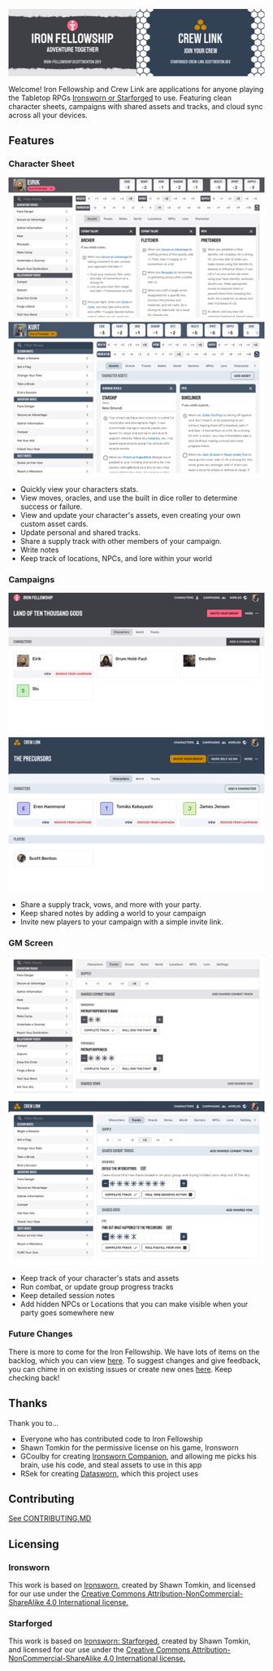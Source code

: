 ![Iron Fellowship](./readme_assets/banner.png)

<!-- [Iron Fellowship](https://iron-fellowship.scottbenton.dev) | [Crew Link](https://starforged-crew-link.scottbenton.dev/) -->

Welcome! Iron Fellowship and Crew Link are applications for anyone playing the Tabletop RPGs [Ironsworn or Starforged](https://www.ironswornrpg.com/) to use.
Featuring clean character sheets, campaigns with shared assets and tracks, and cloud sync across all your devices.

## Features

### Character Sheet

![Character Sheet Screenshot](./readme_assets/CharacterSheet.png)
![Character Sheet Screenshot](./readme_assets/CharacterSheet-Starforged.png)

- Quickly view your characters stats.
- View moves, oracles, and use the built in dice roller to determine success or failure.
- View and update your character's assets, even creating your own custom asset cards.
- Update personal and shared tracks.
- Share a supply track with other members of your campaign.
- Write notes
- Keep track of locations, NPCs, and lore within your world

### Campaigns

![Character Sheet Screenshot](./readme_assets/CampaignView.png)
![Character Sheet Screenshot](./readme_assets/CampaignView-Starforged.png)

- Share a supply track, vows, and more with your party.
- Keep shared notes by adding a world to your campaign
- Invite new players to your campaign with a simple invite link.

### GM Screen

![Character Sheet Screenshot](./readme_assets/GMScreen.png)
![Character Sheet Screenshot](./readme_assets/GMScreen-Starforged.png)

- Keep track of your character's stats and assets
- Run combat, or update group progress tracks
- Keep detailed session notes
- Add hidden NPCs or Locations that you can make visible when your party goes somewhere new

### Future Changes

There is more to come for the Iron Fellowship.
We have lots of items on the backlog, which you can view [here](https://github.com/users/scottbenton/projects/5).
To suggest changes and give feedback, you can chime in on existing issues or create new ones [here](https://github.com/scottbenton/Iron-Fellowship/issues).
Keep checking back!

## Thanks

Thank you to...

- Everyone who has contributed code to Iron Fellowship
- Shawn Tomkin for the permissive license on his game, Ironsworn
- GCoulby for creating [Ironsworn Companion](https://github.com/gcoulby/IronswornCompanion), and allowing me picks his brain, use his code, and steal assets to use in this app
- RSek for creating [Datasworn](https://github.com/rsek/datasworn), which this project uses

## Contributing

[See CONTRIBUTING.MD](./CONTRIBUTING.md)

## Licensing

### Ironsworn

This work is based on [Ironsworn](https://www.ironswornrpg.com), created by Shawn Tomkin, and licensed for our use under the [Creative Commons Attribution-NonCommercial-ShareAlike 4.0 International license.](https://creativecommons.org/licenses/by-nc-sa/4.0/)

### Starforged

This work is based on [Ironsworn: Starforged](https://www.ironswornrpg.com), created by Shawn Tomkin, and licensed for our use under the [Creative Commons Attribution-NonCommercial-ShareAlike 4.0 International license.](https://creativecommons.org/licenses/by-nc-sa/4.0/)
